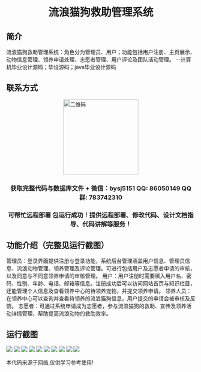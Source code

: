 <p><h1 align="center">流浪猫狗救助管理系统</h1></p>

## 简介
流浪猫狗救助管理系统：角色分为管理员、用户；功能包括用户注册、主页展示、动物信息管理、领养申请处理、志愿者管理、用户评论及团队活动管理。    --计算机毕业设计源码；毕设源码；java毕业设计源码


## 联系方式
<img src="https://bs-1329754181.cos.ap-shanghai.myqcloud.com/wx.jpg" alt="二维码" style="display: block; margin: 0 auto;" width="200px">
<p><h3 align="center">获取完整代码与数据库文件 + 微信：bysj5151 QQ: 86050149 QQ群: 783742310</h3></p>
<p><h3 align="center">可帮忙远程部署 包运行成功！提供远程部署、修改代码、设计文档指导、代码讲解等服务！</h3></p>

## 功能介绍（完整见运行截图）
管理员：登录界面提供注册与登录功能，系统后台管理涵盖用户信息、管理员信息、流浪动物管理、领养管理及评论管理。可进行包括用户及志愿者申请的审核，以及同意与不同意领养申请的审核管理。 用户：用户注册时需要填入用户名、密码、性别、年龄、电话、邮箱等信息。注册成功后可以访问网站首页与知识栏目，还能管理个人信息及查看领养中心的待领养宠物，并提交领养申请。 领养人员：在领养中心可以查询并查看待领养的流浪猫狗信息，用户提交的申请会被审核及反馈。 志愿者：可通过系统申请成为志愿者，参与流浪猫狗的救助、宣传及领养活动详情管理，帮助提高流浪动物的救助效率。


## 运行截图
![](imgs/588112-20230211014658036-364316855.png)
![](imgs/588112-20230211014704282-298487416.png)
![](imgs/588112-20230211014708621-1133827571.png)
![](imgs/588112-20230211014712427-432927877.png)
![](imgs/588112-20230211014716647-1694423060.png)
![](imgs/588112-20230211014720586-2092080971.png)
![](imgs/588112-20230211014724812-1969658904.png)
![](imgs/588112-20230211014729182-2124610772.png)
![](imgs/588112-20230211014733557-2028840537.png)
![](imgs/588112-20230211014738120-1463060799.png)

<p>本代码来源于网络,仅供学习参考使用!</p>
